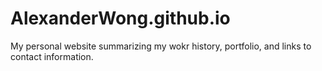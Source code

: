 # AlexanderWong.github.io
My personal website summarizing my wokr history, portfolio, and links to contact information. 
